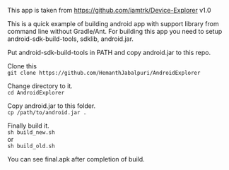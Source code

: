 This app is taken from https://github.com/iamtrk/Device-Explorer v1.0

This is a quick example of building android app with support library from command line without Gradle/Ant.
For building this app you need to setup android-sdk-build-tools, sdklib, android.jar.

Put android-sdk-build-tools in PATH and copy android.jar to this repo.

Clone this  
`git clone https://github.com/HemanthJabalpuri/AndroidExplorer`  

Change directory to it.  
`cd AndroidExplorer`  

Copy android.jar to this folder.  
`cp /path/to/android.jar .`  

Finally build it.  
`sh build_new.sh`  
or  
`sh build_old.sh`  

You can see final.apk after completion of build.

